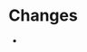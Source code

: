 <!--
Please describe what is being changed and why.
If this pull request fixes any issues, don't forget to reference them here.
-->

# Changes
* 

